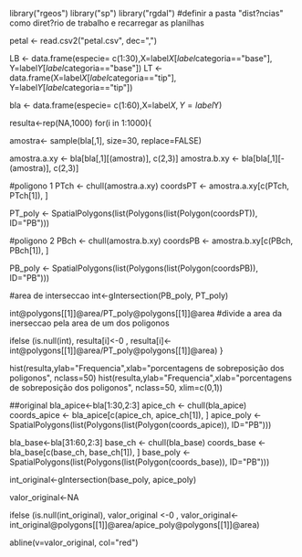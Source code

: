

library("rgeos")
library("sp")
library("rgdal")
#definir a pasta "dist?ncias" como diret?rio de trabalho e recarregar as planilhas


petal <- read.csv2("petal.csv", dec=",")


LB <- data.frame(especie= c(1:30),X=label$X[label$categoria=="base"], Y=label$Y[label$categoria=="base"]) 
LT <- data.frame(X=label$X[label$categoria=="tip"], Y=label$Y[label$categoria=="tip"])  


bla <- data.frame(especie= c(1:60),X=label$X, Y=label$Y)




resulta<-rep(NA,1000)
for(i in 1:1000){
  
amostra<- sample(bla[,1], size=30, replace=FALSE)

amostra.a.xy <- bla[bla[,1][(amostra)], c(2,3)]
amostra.b.xy <- bla[bla[,1][-(amostra)], c(2,3)]


#poligono 1
PTch <- chull(amostra.a.xy)
coordsPT <- amostra.a.xy[c(PTch, PTch[1]), ]

PT_poly <- SpatialPolygons(list(Polygons(list(Polygon(coordsPT)), ID="PB")))


#poligono 2
PBch <- chull(amostra.b.xy)
coordsPB <- amostra.b.xy[c(PBch, PBch[1]), ]


PB_poly <- SpatialPolygons(list(Polygons(list(Polygon(coordsPB)), ID="PB")))


#area de interseccao
int<-gIntersection(PB_poly, PT_poly)

int@polygons[[1]]@area/PT_poly@polygons[[1]]@area #divide a area da inerseccao pela area de um dos poligonos



ifelse (is.null(int),
        resulta[i]<-0 ,
        resulta[i]<-int@polygons[[1]]@area/PT_poly@polygons[[1]]@area)
}


hist(resulta,ylab="Frequencia",xlab="porcentagens de sobreposição dos poligonos",
     nclass=50)
hist(resulta,ylab="Frequencia",xlab="porcentagens de sobreposição dos poligonos",
     nclass=50, xlim=c(0,1))



##original
bla_apice<-bla[1:30,2:3]
apice_ch <- chull(bla_apice)
coords_apice <- bla_apice[c(apice_ch, apice_ch[1]), ]
apice_poly <- SpatialPolygons(list(Polygons(list(Polygon(coords_apice)), ID="PB")))


bla_base<-bla[31:60,2:3]
base_ch <- chull(bla_base)
coords_base <- bla_base[c(base_ch, base_ch[1]), ]
base_poly <- SpatialPolygons(list(Polygons(list(Polygon(coords_base)), ID="PB")))


int_original<-gIntersection(base_poly, apice_poly)


valor_original<-NA


ifelse (is.null(int_original),
       valor_original <-0 ,
       valor_original<-int_original@polygons[[1]]@area/apice_poly@polygons[[1]]@area)


abline(v=valor_original, col="red")
